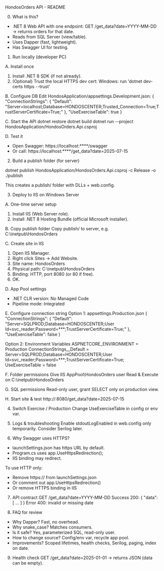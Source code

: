 HondosOrders API - README

0) What is this?
- .NET 8 Web API with one endpoint:
  GET /get_data?date=YYYY-MM-DD → returns orders for that date.
- Reads from SQL Server (view/table).
- Uses Dapper (fast, lightweight).
- Has Swagger UI for testing.

1) Run locally (developer PC)

A. Install once
1. Install .NET 8 SDK (if not already).
2. (Optional) Trust the local HTTPS dev cert:
   Windows: run 'dotnet dev-certs https --trust'

B. Configure DB
Edit HondosApplication/appsettings.Development.json:
{
  "ConnectionStrings": {
    "Default": "Server=localhost;Database=HONDOSCENTER;Trusted_Connection=True;TrustServerCertificate=True;"
  },
  "UseExerciseTable": true
}

C. Start the API
dotnet restore
dotnet build
dotnet run --project HondosApplication/HondosOrders.Api.csproj

D. Test it
- Open Swagger: https://localhost:****/swagger
- Or call:
  https://localhost:****/get_data?date=2025-07-15

2) Build a publish folder (for server)

dotnet publish HondosApplication/HondosOrders.Api.csproj -c Release -o ./publish

This creates a publish/ folder with DLLs + web.config.

3) Deploy to IIS on Windows Server

A. One-time server setup
1. Install IIS (Web Server role).
2. Install .NET 8 Hosting Bundle (official Microsoft installer).

B. Copy publish folder
Copy publish/ to server, e.g. C:\inetpub\HondosOrders

C. Create site in IIS
1. Open IIS Manager.
2. Right click Sites → Add Website.
3. Site name: HondosOrders
4. Physical path: C:\inetpub\HondosOrders
5. Binding: HTTP, port 8080 (or 80 if free).
6. OK.

D. App Pool settings
- .NET CLR version: No Managed Code
- Pipeline mode: Integrated

E. Configure connection string
Option 1: appsettings.Production.json
{
  "ConnectionStrings": {
    "Default": "Server=SQLPROD;Database=HONDOSCENTER;User Id=svc_reader;Password=***;TrustServerCertificate=True;"
  },
  "UseExerciseTable": false
}

Option 2: Environment Variables
ASPNETCORE_ENVIRONMENT = Production
ConnectionStrings__Default = Server=SQLPROD;Database=HONDOSCENTER;User Id=svc_reader;Password=***;TrustServerCertificate=True;
UseExerciseTable = false

F. Folder permissions
Give IIS AppPool\HondosOrders user Read & Execute on C:\inetpub\HondosOrders

G. SQL permissions
Read-only user, grant SELECT only on production view.

H. Start site & test
http://<server-ip>:8080/get_data?date=2025-07-15

4) Switch Exercise / Production
Change UseExerciseTable in config or env var.

5) Logs & troubleshooting
Enable stdoutLogEnabled in web.config only temporarily.
Consider Serilog later.

6) Why Swagger uses HTTPS?
- launchSettings.json has https URL by default.
- Program.cs uses app.UseHttpsRedirection();
- IIS binding may redirect.

To use HTTP only:
- Remove https:// from launchSettings.json
- Or comment out app.UseHttpsRedirection()
- Or remove HTTPS binding in IIS

7) API contract
GET /get_data?date=YYYY-MM-DD
Success 200:
{ "data": [ ... ] }
Error 400: invalid or missing date

8) FAQ for review
- Why Dapper? Fast, no overhead.
- Why snake_case? Matches consumers.
- Is it safe? Yes, parameterized SQL, read-only user.
- How to change source? Config/env var, recycle app pool.
- Improvements? Scoped lifetimes, health checks, Serilog, paging, index on date.

9) Health check
GET /get_data?date=2025-01-01 → returns JSON (data can be empty).

